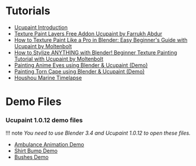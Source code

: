 # Tutorials
- [Ucupaint Introduction](https://youtu.be/LtZTLWdQOVI)
- [Texture Paint Layers Free Addon Ucupaint by Farrukh Abdur](https://www.youtube.com/watch?v=G0X5415-LbY)
- [How to Texture Paint Like a Pro in Blender: Easy Beginner's Guide with Ucupaint by Moltenbolt](https://www.youtube.com/watch?v=u513zWrU86E)
- [How to Stylize ANYTHING with Blender! Beginner Texture Painting Tutorial with Ucupaint by Moltenbolt](https://www.youtube.com/watch?v=fHb3F0xwJ9c)
- [Painting Anime Eyes using Blender & Ucupaint (Demo)](https://www.youtube.com/watch?v=6UBSmHdO8gw)
- [Painting Torn Cape using Blender & Ucupaint (Demo)](https://www.youtube.com/watch?v=DdlbvC-ikNw)
- [Houshou Marine Timelapse](https://youtu.be/kUB-1GxjyUw)

# Demo Files

### Ucupaint 1.0.12 demo files

!!! note 
    *You need to use Blender 3.4 and Ucupaint 1.0.12 to open these files.*

- [Ambulance Animation Demo](source/demo/ambulance-animation-ucupaint-demo.blend)
- [Shirt Bump Demo](source/demo/shirt-bump-ucupaint-demo.blend)
- [Bushes Demo](source/demo/bushes-ucupaint-demo.blend)
